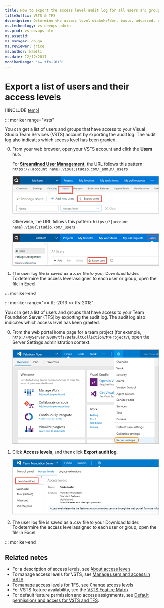 ```yaml
---
title: How to export the access level audit log for all users and groups
titleSuffix: VSTS & TFS
description: Determine the access level-stakeholder, basic, advanced, or VS Enterprise-granted to user accounts  
ms.technology: vs-devops-admin
ms.prod: vs-devops-alm
ms.assetid: 
ms.manager: douge
ms.reviewer: jrice 
ms.author: kaelli
ms.date: 12/12/2017
monikerRange: '>= tfs-2013'
---
```



# Export a list of users and their access levels

[!INCLUDE [temp](../_shared/version-vsts-tfs-all-versions.md)]

<a id="export-audit-log" >  </a>

::: moniker range="vsts" 

You can get a list of users and groups that have access to your Visual Studio Team Services (VSTS) account by exporting the audit log. The audit log also indicates which access level has been granted.   

0. From your web browser, open your VSTS account and click the **Users** hub. 

	For [**Streamlined User Management**](../collaborate/preview-features.md), the URL follows this pattern: ```https://{account name}.visualstudio.com/_admin/_users```  

	<img src="_img/export-users-audit/go-to-users-hub.png" alt="From the Users hub, click Export users" style="border: 1px solid #C3C3C3;" />  

	Otherwise, the URL follows this pattern: ```https://{account name}.visualstudio.com/_users```  

	<img src="_img/export-users-audit/go-to-users-hub-not-streamlined.png" alt="From the Users hub, click Export users" style="border: 1px solid #C3C3C3;" />  

0. The user log file is saved as a .csv file to your Download folder.   
	To determine the access level assigned to each user or group, open the file in Excel.

::: moniker-end

::: moniker range=">= tfs-2013 <= tfs-2018"

You can get a list of users and groups that have access to your Team Foundation Server (TFS) by exporting the audit log. The audit log also indicates which access level has been granted.  

0. From the web portal home page for a team project (for example, ```http://MyServer:8080/tfs/DefaultCollection/MyProject/```), open the Server Settings administration context. 

	<img src="_img/access-levels-2017-open-admin-context.png" alt="TFS 2017, Web portal, open the Server settings admin context" style="border: 1px solid #C3C3C3;" />  

0. Click **Access levels**, and then click **Export audit log**. 

	<img src="_img/export-users-audit/export-audit-log-tfs.png" alt="Control panel, admin context, Export audit log" style="border: 1px solid #C3C3C3;" />  

0. The user log file is saved as a .csv file to your Download folder.  
	To determine the access level assigned to each user or group, open the file in Excel.

::: moniker-end

## Related notes

- For a description of access levels, see [About access levels](access-levels.md)
- To manage access levels for VSTS, see [Manage users and access in VSTS](../accounts/add-account-users-assign-access-levels.md) 
- To manage access levels for TFS, see [Change access levels](change-access-levels.md)
- For VSTS feature availability, see the [VSTS Feature Matrix](https://www.visualstudio.com/pricing/visual-studio-online-feature-matrix-vs)
- For default feature permission and access assignments, see [Default permissions and access for VSTS and TFS](permissions-access.md). 
